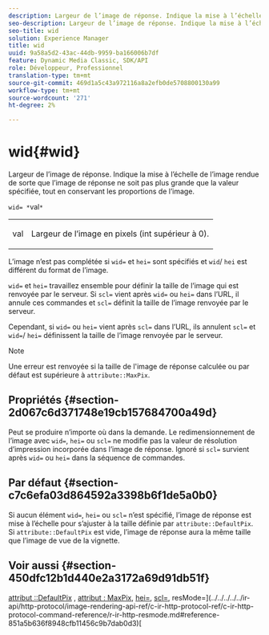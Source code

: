 ```yaml
---
description: Largeur de l’image de réponse. Indique la mise à l’échelle de l’image rendue de sorte que l’image de réponse ne soit pas plus grande que la valeur spécifiée, tout en conservant les proportions de l’image.
seo-description: Largeur de l’image de réponse. Indique la mise à l’échelle de l’image rendue de sorte que l’image de réponse ne soit pas plus grande que la valeur spécifiée, tout en conservant les proportions de l’image.
seo-title: wid
solution: Experience Manager
title: wid
uuid: 9a58a5d2-43ac-44db-9959-ba166006b7df
feature: Dynamic Media Classic, SDK/API
role: Développeur, Professionnel
translation-type: tm+mt
source-git-commit: 469d1a5c43a972116a8a2efb0de5708800130a99
workflow-type: tm+mt
source-wordcount: '271'
ht-degree: 2%

---
```



# wid{#wid}

Largeur de l’image de réponse. Indique la mise à l’échelle de l’image rendue de sorte que l’image de réponse ne soit pas plus grande que la valeur spécifiée, tout en conservant les proportions de l’image.

`wid= *`val`*`

<table id="simpletable_1C898A7B99114BE986EC5553F6A31E82"> 
 <tr class="strow"> 
  <td class="stentry"> <p><span class="varname"> val</span> </p> </td> 
  <td class="stentry"> <p>Largeur de l’image en pixels (int supérieur à 0). </p></td> 
 </tr> 
</table>

L’image n’est pas complétée si `wid=` et `hei=` sont spécifiés et `wid`/ `hei` est différent du format de l’image.

`wid=` et  `hei=` travaillez ensemble pour définir la taille de l’image qui est renvoyée par le serveur. Si `scl=` vient après `wid=` ou `hei=` dans l’URL, il annule ces commandes et `scl=` définit la taille de l’image renvoyée par le serveur.

Cependant, si `wid=` ou `hei=` vient après `scl=` dans l’URL, ils annulent `scl=` et `wid=`/ `hei=` définissent la taille de l’image renvoyée par le serveur.

>[!NOTE]
>
>Une erreur est renvoyée si la taille de l&#39;image de réponse calculée ou par défaut est supérieure à `attribute::MaxPix`.

## Propriétés {#section-2d067c6d371748e19cb157684700a49d}

Peut se produire n’importe où dans la demande. Le redimensionnement de l’image avec `wid=`, `hei=` ou `scl=` ne modifie pas la valeur de résolution d’impression incorporée dans l’image de réponse. Ignoré si `scl=` survient après `wid=` ou `hei=` dans la séquence de commandes.

## Par défaut {#section-c7c6efa03d864592a3398b6f1de5a0b0}

Si aucun élément `wid=`, `hei=` ou `scl=` n’est spécifié, l’image de réponse est mise à l’échelle pour s’ajuster à la taille définie par `attribute::DefaultPix`. Si `attribute::DefaultPix` est vide, l’image de réponse aura la même taille que l’image de vue de la vignette.

## Voir aussi {#section-450dfc12b1d440e2a3172a69d91db51f}

[attribut ::DefaultPix](../../../../../ir-api/material-cat/image-rendering-api-ref/c-ir-material-catalog/c-ir-attributes-reference/r-ir-defaultpix.md#reference-102c98f9b5d24d2aaaeb756653fb0e6f) ,  [attribut : MaxPix](../../../../../ir-api/material-cat/image-rendering-api-ref/c-ir-material-catalog/c-ir-attributes-reference/r-ir-maxpix.md#reference-569f186bbc2840a6bd3cffa8ff3e7657),  [hei=](../../../../../ir-api/http-protocol/image-rendering-api-ref/c-ir-http-protocol-ref/c-ir-http-protocol-command-reference/r-ir-hei.md#reference-1c08f60365a94417a39867c09cac5478),  [scl=](../../../../../ir-api/http-protocol/image-rendering-api-ref/c-ir-http-protocol-ref/c-ir-http-protocol-command-reference/r-ir-scl.md#reference-b14b51a6cbe34f0bba42880540592f29), resMode=](../../../../../ir-api/http-protocol/image-rendering-api-ref/c-ir-http-protocol-ref/c-ir-http-protocol-command-reference/r-ir-http-resmode.md#reference-851a5b636f8948cfb11456c9b7dab0d3)[
